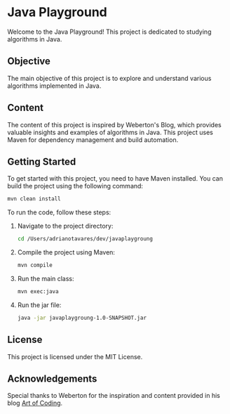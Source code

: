 # Java Playground

Welcome to the Java Playground! This project is dedicated to studying algorithms in Java.

## Objective

The main objective of this project is to explore and understand various algorithms implemented in Java.

## Content

The content of this project is inspired by Weberton's Blog, which provides valuable insights and examples of algorithms in Java. This project uses Maven for dependency management and build automation. 

## Getting Started

To get started with this project, you need to have Maven installed. You can build the project using the following command:

```sh
mvn clean install
```

To run the code, follow these steps:

1. Navigate to the project directory:
    ```sh
    cd /Users/adrianotavares/dev/javaplaygroung
    ```

2. Compile the project using Maven:
    ```sh
    mvn compile
    ```

3. Run the main class:
    ```sh
    mvn exec:java 
    ```

4. Run the jar file:
    ```sh
    java -jar javaplaygroung-1.0-SNAPSHOT.jar
    ```

## License

This project is licensed under the MIT License.

## Acknowledgements

Special thanks to Weberton for the inspiration and content provided in his blog [Art of Coding](https://artofcoding.tech).
